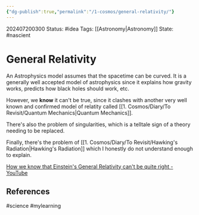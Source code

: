```yaml
---
{"dg-publish":true,"permalink":"/1-cosmos/general-relativity/"}
---
```


202407200300
Status: #idea
Tags: [[Astronomy\|Astronomy]]
State: #nascient
# General Relativity

An Astrophysics model assumes that the spacetime can be curved. It is a generally well accepted model of astrophysics since it explains how gravity works, predicts how black holes should work, etc.

However, we **know** it can't be true, since it clashes with another very well known and confirmed model of relatity called [[1. Cosmos/Diary/To Revisit/Quantum Mechanics\|Quantum Mechanics]].

There's also the problem of singularities, which is a telltale sign of a theory needing to be replaced.

Finally, there's the problem of [[1. Cosmos/Diary/To Revisit/Hawking's Radiation\|Hawking's Radiation]] which I honestly do not understand enough to explain.

[How we know that Einstein's General Relativity can't be quite right - YouTube](https://www.youtube.com/watch?v=ibP7tE8L3Xw&list=WL&index=217)



## References

#science #mylearning
